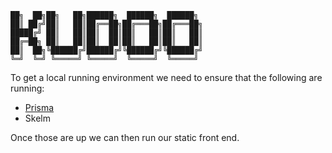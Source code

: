 
    ██╗  ██╗██╗   ██╗██████╗  ██████╗  ██████╗     
    ██║ ██╔╝██║   ██║██╔══██╗██╔═══██╗██╔═══██╗    
    █████╔╝ ██║   ██║██║  ██║██║   ██║██║   ██║    
    ██╔═██╗ ██║   ██║██║  ██║██║   ██║██║   ██║    
    ██║  ██╗╚██████╔╝██████╔╝╚██████╔╝╚██████╔╝    
    ╚═╝  ╚═╝ ╚═════╝ ╚═════╝  ╚═════╝  ╚═════╝     

To get a local running environment we need to ensure that the following are running:

* [Prisma](https://www.prisma.io/)
* Skelm

Once those are up we can then run our static front end.